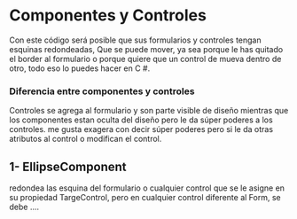 # Componentes y Controles

Con este código será posible que sus formularios y controles tengan esquinas redondeadas, Que se puede mover, ya sea porque le has quitado el border al formulario o porque quiere
que un control de mueva dentro de otro, todo eso lo puedes hacer en C #.

### Diferencia entre componentes y controles

Controles se agrega al formulario y son parte visible de diseño mientras que los componentes estan oculta del diseño pero le da súper poderes a los controles. me gusta exagera con decir súper poderes pero si le da otras atributos al control o modifican el control.

## 1- EllipseComponent

redondea las esquina del formulario o cualquier control que se le asigne en su propiedad TargeControl, pero en cualquier control diferente al Form, se debe ....
